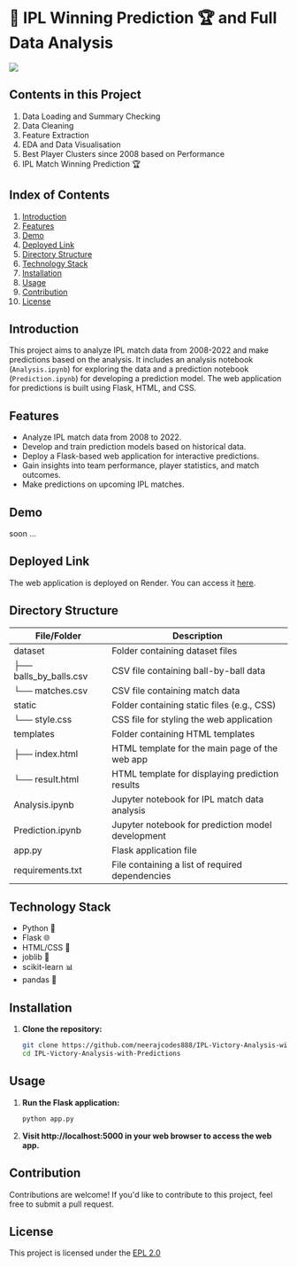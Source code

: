 # 🏏 **IPL  Winning Prediction 🏆 and Full Data Analysis**


<img src = 'https://www.insidesport.in/wp-content/uploads/2022/01/eng-banner-2.jpg'>



## **Contents in this Project**

1. Data Loading and Summary Checking
2. Data Cleaning
3. Feature Extraction
4. EDA and Data Visualisation
5. Best Player Clusters since 2008 based on Performance
6. IPL Match Winning Prediction 🏆


## Index of Contents
1. [Introduction](#introduction)
2. [Features](#features)
3. [Demo](#demo)
4. [Deployed Link](#deployed-link)
5. [Directory Structure](#directory-structure)
6. [Technology Stack](#technology-stack)
7. [Installation](#installation)
8. [Usage](#usage)
9. [Contribution](#contribution)
10. [License](#license)

## Introduction
This project aims to analyze IPL match data from 2008-2022 and make predictions based on the analysis. It includes an analysis notebook (`Analysis.ipynb`) for exploring the data and a prediction notebook (`Prediction.ipynb`) for developing a prediction model. The web application for predictions is built using Flask, HTML, and CSS.

## Features
- Analyze IPL match data from 2008 to 2022.
- Develop and train prediction models based on historical data.
- Deploy a Flask-based web application for interactive predictions.
- Gain insights into team performance, player statistics, and match outcomes.
- Make predictions on upcoming IPL matches.

## Demo
soon ...

## Deployed Link
The web application is deployed on Render. You can access it [here](https://ipl-victory-analysis-with-prediction.onrender.com/).

## Directory Structure

| File/Folder      | Description                                      |
|------------------|--------------------------------------------------|
| dataset          | Folder containing dataset files                  |
| ├── balls_by_balls.csv | CSV file containing ball-by-ball data       |
| └── matches.csv  | CSV file containing match data                  |
| static           | Folder containing static files (e.g., CSS)       |
| └── style.css    | CSS file for styling the web application        |
| templates        | Folder containing HTML templates                 |
| ├── index.html   | HTML template for the main page of the web app   |
| └── result.html  | HTML template for displaying prediction results |
| Analysis.ipynb   | Jupyter notebook for IPL match data analysis     |
| Prediction.ipynb | Jupyter notebook for prediction model development|
| app.py           | Flask application file                           |
| requirements.txt | File containing a list of required dependencies  |

## Technology Stack
- Python 🐍
- Flask 🌐
- HTML/CSS 🎨
- joblib 🧠
- scikit-learn 📊
- pandas 🐼

## Installation
1. **Clone the repository:**
   ```bash
   git clone https://github.com/neerajcodes888/IPL-Victory-Analysis-with-Predictions.git
   cd IPL-Victory-Analysis-with-Predictions


## Usage
1. **Run the Flask application:**
   ```bash
   python app.py
   ```
2. **Visit http://localhost:5000 in your web browser to access the web app.**
   

## Contribution
Contributions are welcome! If you'd like to contribute to this project, feel free to submit a pull request.


## License
This project is licensed under the  [EPL 2.0](https://github.com/neerajcodes888/IPL-Victory-Analysis-with-Prediction/blob/main/LICENSE)

